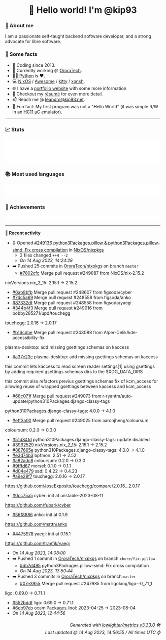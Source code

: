 <!-- README template, populated using this action:
     https://github.com/kip93/kip93/blob/main/.github/workflows/readme.yml. -->

<h1 align="center">👋 Hello world! I'm @kip93</h1> <!-- LOGIN => username -->

### 👤 About me

I am a passionate self-taught backend software developer, and a strong advocate for libre software.


### 💬 Some facts

* 📅 Coding since 2013.
* 💼 Currently working @ [OroraTech](https://ororatech.com/).
* 👨‍💻 [Python](https://github.com/search?q=user%3Akip93&l=python) is ❤️. <!-- LOGIN => username -->
* 💻 [NixOS](https://github.com/NixOS/) /
     [Awesome](https://github.com/awesomeWM/) /
     [kitty](https://github.com/kovidgoyal/kitty/) /
     [xonsh](https://github.com/xonsh/).
* 🌐 I have a [portfolio website](https://kip93.net/) with some more information.
* 📝 Checkout my [résumé](https://kip93.net/resume/) for even more detail.
* 📫 Reach me @ [leandro@kip93.net](mailto:leandro@kip93.net).
* 🎲 Fun fact: My first program was not a "Hello World" (it was simple R/W in an [HC11 µC](https://en.wikipedia.org/wiki/68HC11) emulator).


-----------------------------------------------------------------------------------------------------------------------


### 📈 Stats

![](./stats.svg)


### 📚 Most used languages <!-- by percentage, in decreasing order -->

![](./languages.svg)


### 🏅 Achievements

![](./achievements.svg)


-----------------------------------------------------------------------------------------------------------------------


**[📰 Recent activity](https://github.com/kip93)**
* 🔃 Opened [#249136 python3Packages.pillow &amp; python3Packages.pillow-simd: Fix cross compilation](https://github.com/NixOS/nixpkgs/pull/249136) in [NixOS/nixpkgs](https://github.com/NixOS/nixpkgs)
  * 3 files changed `++4 --2`
  * *On 14 Aug 2023, 14:24:28*
* ➡️ Pushed 25 commits in [OroraTech/nixpkgs](https://github.com/OroraTech/nixpkgs) on branch `master`
  * [#7802cfc](https://github.com/OroraTech/nixpkgs/commit/7802cfc) Merge pull request #249087 from NixOS/nix-2.15.2

nixVersions.nix_2_15: 2.15.1 -&gt; 2.15.2
  * [#6ab8bfb](https://github.com/OroraTech/nixpkgs/commit/6ab8bfb) Merge pull request #248607 from figsoda/cyber
  * [#74c5a69](https://github.com/OroraTech/nixpkgs/commit/74c5a69) Merge pull request #248559 from figsoda/anko
  * [#87332df](https://github.com/OroraTech/nixpkgs/commit/87332df) Merge pull request #248558 from figsoda/yaegi
  * [#344b4f3](https://github.com/OroraTech/nixpkgs/commit/344b4f3) Merge pull request #249016 from bobby285271/upd/touchegg

touchegg: 2.0.16 -&gt; 2.0.17
  * [#b16cdbe](https://github.com/OroraTech/nixpkgs/commit/b16cdbe) Merge pull request #243088 from Alper-Celik/kde-accessibility-fix

plasma-desktop: add missing gsettings schemas on kaccess
  * [#a37e23c](https://github.com/OroraTech/nixpkgs/commit/a37e23c) plasma-desktop: add missing gsettings schemas on kaccess

this commit lets kaccess to read screen reader settings[1] using
gsettings by adding required gsettings schemas dirs to the $XDG_DATA_DIRS

this commit also refactors previus gsettings schemas fix of kcm_access
for allowing reuse of wrapped gsettings between kaccess and kcm_access
  * [#68c071f](https://github.com/OroraTech/nixpkgs/commit/68c071f) Merge pull request #249073 from r-ryantm/auto-update/python310Packages.django-classy-tags

python310Packages.django-classy-tags: 4.0.0 -&gt; 4.1.0
  * [#eff3a00](https://github.com/OroraTech/nixpkgs/commit/eff3a00) Merge pull request #249025 from aaronjheng/coloursum

coloursum: 0.2.0 -&gt; 0.3.0
  * [#51d84fd](https://github.com/OroraTech/nixpkgs/commit/51d84fd) python310Packages.django-classy-tags: update disabled
  * [#3992529](https://github.com/OroraTech/nixpkgs/commit/3992529) nixVersions.nix_2_15: 2.15.1 -&gt; 2.15.2
  * [#887665e](https://github.com/OroraTech/nixpkgs/commit/887665e) python310Packages.django-classy-tags: 4.0.0 -&gt; 4.1.0
  * [#e3d74b3](https://github.com/OroraTech/nixpkgs/commit/e3d74b3) bpfmon: 2.51 -&gt; 2.52
  * [#a82adc8](https://github.com/OroraTech/nixpkgs/commit/a82adc8) coloursum: 0.2.0 -&gt; 0.3.0
  * [#9fffd67](https://github.com/OroraTech/nixpkgs/commit/9fffd67) morsel: 0.1.0 -&gt; 0.1.1
  * [#d04e479](https://github.com/OroraTech/nixpkgs/commit/d04e479) sad: 0.4.22 -&gt; 0.4.23
  * [#a9e28f7](https://github.com/OroraTech/nixpkgs/commit/a9e28f7) touchegg: 2.0.16 -&gt; 2.0.17

https://github.com/JoseExposito/touchegg/compare/2.0.16...2.0.17
  * [#0cc75a5](https://github.com/OroraTech/nixpkgs/commit/0cc75a5) cyber: init at unstable-2023-08-11

https://github.com/fubark/cyber
  * [#56f8886](https://github.com/OroraTech/nixpkgs/commit/56f8886) anko: init at 0.1.9

https://github.com/mattn/anko
  * [#4475978](https://github.com/OroraTech/nixpkgs/commit/4475978) yaegi: init at 0.15.1

https://github.com/traefik/yaegi
  * *On 14 Aug 2023, 14:08:00*
* ➡️ Pushed 1 commit in [OroraTech/nixpkgs](https://github.com/OroraTech/nixpkgs) on branch `chore/fix-pillow`
  * [#db7d495](https://github.com/OroraTech/nixpkgs/commit/db7d495) python3Packages.pillow-simd: Fix cross compilation
  * *On 14 Aug 2023, 13:50:44*
* ➡️ Pushed 3 commits in [OroraTech/nixpkgs](https://github.com/OroraTech/nixpkgs) on branch `master`
  * [#07e3955](https://github.com/OroraTech/nixpkgs/commit/07e3955) Merge pull request #247985 from ligolang/ligo--0_71_1

ligo: 0.69.0 -&gt; 0.71.1
  * [#552bddf](https://github.com/OroraTech/nixpkgs/commit/552bddf) ligo: 0.69.0 -&gt; 0.71.1
  * [#6eb97eb](https://github.com/OroraTech/nixpkgs/commit/6eb97eb) ocamlPackages.linol: 2023-04-25 -&gt; 2023-08-04
  * *On 14 Aug 2023, 12:44:56*
 <!-- Last activity -->


<h6 align="right"><em>
    Generated with <a href="https://github.com/lowlighter/metrics/tree/latest/">lowlighter/metrics v3.33.0</a> 🛠️<br> <!-- VERSION => MAJOR.minor.patch -->
    Last updated @ 14 Aug 2023, 14:56:55 / All times UTC ⌚ <!-- meta.generated => DD/MM/YYYY, hh:mm -->
</em></h6>
